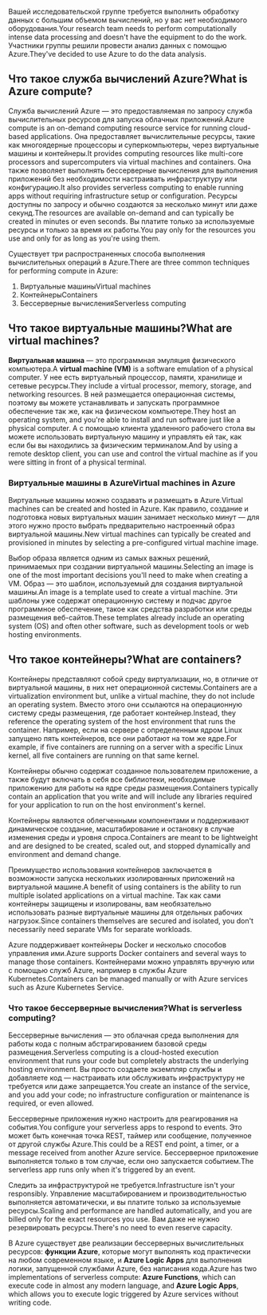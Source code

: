 <span data-ttu-id="ecdf6-101">Вашей исследовательской группе требуется выполнить обработку данных с большим объемом вычислений, но у вас нет необходимого оборудования.</span><span class="sxs-lookup"><span data-stu-id="ecdf6-101">Your research team needs to perform computationally intense data processing and doesn't have the equipment to do the work.</span></span> <span data-ttu-id="ecdf6-102">Участники группы решили провести анализ данных с помощью Azure.</span><span class="sxs-lookup"><span data-stu-id="ecdf6-102">They've decided to use Azure to do the data analysis.</span></span>

## <a name="what-is-azure-compute"></a><span data-ttu-id="ecdf6-103">Что такое служба вычислений Azure?</span><span class="sxs-lookup"><span data-stu-id="ecdf6-103">What is Azure compute?</span></span>
<span data-ttu-id="ecdf6-104">Служба вычислений Azure — это предоставляемая по запросу служба вычислительных ресурсов для запуска облачных приложений.</span><span class="sxs-lookup"><span data-stu-id="ecdf6-104">Azure compute is an on-demand computing resource service for running cloud-based applications.</span></span> <span data-ttu-id="ecdf6-105">Она предоставляет вычислительные ресурсы, такие как многоядерные процессоры и суперкомпьютеры, через виртуальные машины и контейнеры.</span><span class="sxs-lookup"><span data-stu-id="ecdf6-105">It provides computing resources like multi-core processors and supercomputers via virtual machines and containers.</span></span> <span data-ttu-id="ecdf6-106">Она также позволяет выполнять бессерверные вычисления для выполнения приложений без необходимости настраивать инфраструктуру или конфигурацию.</span><span class="sxs-lookup"><span data-stu-id="ecdf6-106">It also provides serverless computing to enable running apps without requiring infrastructure setup or configuration.</span></span> <span data-ttu-id="ecdf6-107">Ресурсы доступны по запросу и обычно создаются за несколько минут или даже секунд.</span><span class="sxs-lookup"><span data-stu-id="ecdf6-107">The resources are available on-demand and can typically be created in minutes or even seconds.</span></span> <span data-ttu-id="ecdf6-108">Вы платите только за используемые ресурсы и только за время их работы.</span><span class="sxs-lookup"><span data-stu-id="ecdf6-108">You pay only for the resources you use and only for as long as you're using them.</span></span>

<span data-ttu-id="ecdf6-109">Существует три распространенных способа выполнения вычислительных операций в Azure.</span><span class="sxs-lookup"><span data-stu-id="ecdf6-109">There are three common techniques for performing compute in Azure:</span></span>
1. <span data-ttu-id="ecdf6-110">Виртуальные машины</span><span class="sxs-lookup"><span data-stu-id="ecdf6-110">Virtual machines</span></span>
1. <span data-ttu-id="ecdf6-111">Контейнеры</span><span class="sxs-lookup"><span data-stu-id="ecdf6-111">Containers</span></span>
1. <span data-ttu-id="ecdf6-112">Бессерверные вычисления</span><span class="sxs-lookup"><span data-stu-id="ecdf6-112">Serverless computing</span></span>

## <a name="what-are-virtual-machines"></a><span data-ttu-id="ecdf6-113">Что такое виртуальные машины?</span><span class="sxs-lookup"><span data-stu-id="ecdf6-113">What are virtual machines?</span></span>

<span data-ttu-id="ecdf6-114">**Виртуальная машина** — это программная эмуляция физического компьютера.</span><span class="sxs-lookup"><span data-stu-id="ecdf6-114">A **virtual machine (VM)** is a software emulation of a physical computer.</span></span> <span data-ttu-id="ecdf6-115">У нее есть виртуальный процессор, памяти, хранилище и сетевые ресурсы.</span><span class="sxs-lookup"><span data-stu-id="ecdf6-115">They include a virtual processor, memory, storage, and networking resources.</span></span> <span data-ttu-id="ecdf6-116">В ней размещается операционная системы, поэтому вы можете устанавливать и запускать программное обеспечение так же, как на физическом компьютере.</span><span class="sxs-lookup"><span data-stu-id="ecdf6-116">They host an operating system, and you're able to install and run software just like a physical computer.</span></span> <span data-ttu-id="ecdf6-117">А с помощью клиента удаленного рабочего стола вы можете использовать виртуальную машину и управлять ей так, как если бы вы находились за физическим терминалом.</span><span class="sxs-lookup"><span data-stu-id="ecdf6-117">And by using a remote desktop client, you can use and control the virtual machine as if you were sitting in front of a physical terminal.</span></span>

### <a name="virtual-machines-in-azure"></a><span data-ttu-id="ecdf6-118">Виртуальные машины в Azure</span><span class="sxs-lookup"><span data-stu-id="ecdf6-118">Virtual machines in Azure</span></span>

<span data-ttu-id="ecdf6-119">Виртуальные машины можно создавать и размещать в Azure.</span><span class="sxs-lookup"><span data-stu-id="ecdf6-119">Virtual machines can be created and hosted in Azure.</span></span> <span data-ttu-id="ecdf6-120">Как правило, создание и подготовка новых виртуальных машин занимает несколько минут — для этого нужно просто выбрать предварительно настроенный образ виртуальной машины.</span><span class="sxs-lookup"><span data-stu-id="ecdf6-120">New virtual machines can typically be created and provisioned in minutes by selecting a pre-configured virtual machine image.</span></span>

<span data-ttu-id="ecdf6-121">Выбор образа является одним из самых важных решений, принимаемых при создании виртуальной машины.</span><span class="sxs-lookup"><span data-stu-id="ecdf6-121">Selecting an image is one of the most important decisions you'll need to make when creating a VM.</span></span> <span data-ttu-id="ecdf6-122">Образ — это шаблон, используемый для создания виртуальной машины.</span><span class="sxs-lookup"><span data-stu-id="ecdf6-122">An image is a template used to create a virtual machine.</span></span> <span data-ttu-id="ecdf6-123">Эти шаблоны уже содержат операционную систему и подчас другое программное обеспечение, такое как средства разработки или среды размещения веб-сайтов.</span><span class="sxs-lookup"><span data-stu-id="ecdf6-123">These templates already include an operating system (OS) and often other software, such as development tools or web hosting environments.</span></span>

## <a name="what-are-containers"></a><span data-ttu-id="ecdf6-124">Что такое контейнеры?</span><span class="sxs-lookup"><span data-stu-id="ecdf6-124">What are containers?</span></span>

<span data-ttu-id="ecdf6-125">Контейнеры представляют собой среду виртуализации, но, в отличие от виртуальной машины, в них нет операционной системы.</span><span class="sxs-lookup"><span data-stu-id="ecdf6-125">Containers are a virtualization environment but, unlike a virtual machine, they do not include an operating system.</span></span> <span data-ttu-id="ecdf6-126">Вместо этого они ссылаются на операционную систему среды размещения, где работает контейнер.</span><span class="sxs-lookup"><span data-stu-id="ecdf6-126">Instead, they reference the operating system of the host environment that runs the container.</span></span> <span data-ttu-id="ecdf6-127">Например, если на сервере с определенным ядром Linux запущено пять контейнеров, все они работают на том же ядре.</span><span class="sxs-lookup"><span data-stu-id="ecdf6-127">For example, if five containers are running on a server with a specific Linux kernel, all five containers are running on that same kernel.</span></span> 

<span data-ttu-id="ecdf6-128">Контейнеры обычно содержат созданное пользователем приложение, а также будут включать в себя все библиотеки, необходимые приложению для работы на ядре среды размещения.</span><span class="sxs-lookup"><span data-stu-id="ecdf6-128">Containers typically contain an application that you write and will include any libraries required for your application to run on the host environment's kernel.</span></span> 

<span data-ttu-id="ecdf6-129">Контейнеры являются облегченными компонентами и поддерживают динамическое создание, масштабирование и остановку в случае изменения среды и уровня спроса.</span><span class="sxs-lookup"><span data-stu-id="ecdf6-129">Containers are meant to be lightweight and are designed to be created, scaled out, and stopped dynamically and environment and demand change.</span></span>

<span data-ttu-id="ecdf6-130">Преимущество использования контейнеров заключается в возможности запуска нескольких изолированных приложений на виртуальной машине.</span><span class="sxs-lookup"><span data-stu-id="ecdf6-130">A benefit of using containers is the ability to run multiple isolated applications on a virtual machine.</span></span> <span data-ttu-id="ecdf6-131">Так как сами контейнеры защищены и изолированы, вам необязательно использовать разные виртуальные машины для отдельных рабочих нагрузок.</span><span class="sxs-lookup"><span data-stu-id="ecdf6-131">Since containers themselves are secured and isolated, you don't necessarily need separate VMs for separate workloads.</span></span>

<span data-ttu-id="ecdf6-132">Azure поддерживает контейнеры Docker и несколько способов управления ими.</span><span class="sxs-lookup"><span data-stu-id="ecdf6-132">Azure supports Docker containers and several ways to manage those containers.</span></span> <span data-ttu-id="ecdf6-133">Контейнерами можно управлять вручную или с помощью служб Azure, например в службы Azure Kubernetes.</span><span class="sxs-lookup"><span data-stu-id="ecdf6-133">Containers can be managed manually or with Azure services such as Azure Kubernetes Service.</span></span>

### <a name="what-is-serverless-computing"></a><span data-ttu-id="ecdf6-134">Что такое бессерверные вычисления?</span><span class="sxs-lookup"><span data-stu-id="ecdf6-134">What is serverless computing?</span></span>

<span data-ttu-id="ecdf6-135">Бессерверные вычисления — это облачная среда выполнения для работы кода с полным абстрагированием базовой среды размещения.</span><span class="sxs-lookup"><span data-stu-id="ecdf6-135">Serverless computing is a cloud-hosted execution environment that runs your code but completely abstracts the underlying hosting environment.</span></span> <span data-ttu-id="ecdf6-136">Вы просто создаете экземпляр службы и добавляете код — настраивать или обслуживать инфраструктуру не требуется или даже запрещается.</span><span class="sxs-lookup"><span data-stu-id="ecdf6-136">You create an instance of the service, and you add your code; no infrastructure configuration or maintenance is required, or even allowed.</span></span>

<span data-ttu-id="ecdf6-137">Бессерверные приложения нужно настроить для реагирования на события.</span><span class="sxs-lookup"><span data-stu-id="ecdf6-137">You configure your serverless apps to respond to events.</span></span> <span data-ttu-id="ecdf6-138">Это может быть конечная точка REST, таймер или сообщение, полученное от другой службы Azure.</span><span class="sxs-lookup"><span data-stu-id="ecdf6-138">This could be a REST end point, a timer, or a message received from another Azure service.</span></span> <span data-ttu-id="ecdf6-139">Бессерверное приложение выполняется только в том случае, если оно запускается событием.</span><span class="sxs-lookup"><span data-stu-id="ecdf6-139">The serverless app runs only when it's triggered by an event.</span></span> 

<span data-ttu-id="ecdf6-140">Следить за инфраструктурой не требуется.</span><span class="sxs-lookup"><span data-stu-id="ecdf6-140">Infrastructure isn't your responsibly.</span></span> <span data-ttu-id="ecdf6-141">Управление масштабированием и производительностью выполняется автоматически, и вы платите только за используемые ресурсы.</span><span class="sxs-lookup"><span data-stu-id="ecdf6-141">Scaling and performance are handled automatically, and you are billed only for the exact resources you use.</span></span> <span data-ttu-id="ecdf6-142">Вам даже не нужно резервировать ресурсы.</span><span class="sxs-lookup"><span data-stu-id="ecdf6-142">There's no need to even reserve capacity.</span></span>

<span data-ttu-id="ecdf6-143">В Azure существует две реализации бессерверных вычислительных ресурсов: **функции Azure**, которые могут выполнять код практически на любом современном языке, и **Azure Logic Apps** для выполнения логики, запущенной службами Azure, без написания кода.</span><span class="sxs-lookup"><span data-stu-id="ecdf6-143">Azure has two implementations of serverless compute: **Azure Functions**, which can execute code in almost any modern language, and **Azure Logic Apps**, which allows you to execute logic triggered by Azure services without writing code.</span></span>
